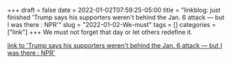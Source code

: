 +++draft = falsedate = 2022-01-02T07:59:25-05:00title = "linkblog: just finished 'Trump says his supporters weren't behind the Jan. 6 attack — but I was there : NPR'"slug = "2022-01-02-We-must"tags = []categories = ["link"]+++We must not forget that day or let others redefine it. [link to 'Trump says his supporters weren't behind the Jan. 6 attack — but I was there : NPR'](https://www.npr.org/2022/01/02/1068891351/january-6-insurrection-capitol-attack-trump-anniversary)